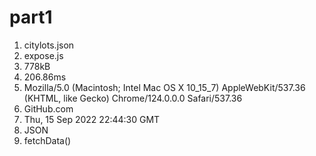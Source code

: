 # part1 <br>

1. citylots.json
2. expose.js
3. 778kB
4. 206.86ms
5. Mozilla/5.0 (Macintosh; Intel Mac OS X 10_15_7) AppleWebKit/537.36 (KHTML, like Gecko) Chrome/124.0.0.0 Safari/537.36
6. GitHub.com
7. Thu, 15 Sep 2022 22:44:30 GMT
8. JSON
9. fetchData()